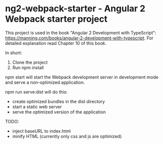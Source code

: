 # ng2-webpack-starter - Angular 2 Webpack starter project

This project is used in the book "Angular 2 Development with TypeScript":
https://manning.com/books/angular-2-development-with-typescript. For detailed explanation read Chapter 10 of this book.

In short:

1. Clone the project
2. Run npm install


npm start will start the Webpack development server in development mode and serve a non-optimized application.

npm run serve:dist will do this:
- create optimized bundles in the dist directory
- start a static web server
- serve the optimized version of the application


TODO:

- inject baseURL to index.html
- minify HTML (currently only css and js are optimized)
